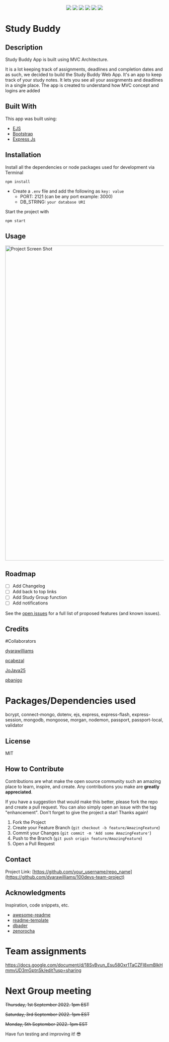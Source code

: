  <p align="center">
<img src="https://img.shields.io/github/contributors/dyarawilliams/100devs-team-project?color=blue&style=for-the-badge">
<img src="https://img.shields.io/github/forks/dyarawilliams/100devs-team-project?color=lgreen&style=for-the-badge">
<img src="https://img.shields.io/github/stars/dyarawilliams/100devs-team-project?color=yellow&style=for-the-badge">
<img src="https://img.shields.io/github/issues/dyarawilliams/100devs-team-project?color=red&style=for-the-badge">
<img src="https://img.shields.io/github/issues-pr/dyarawilliams/100devs-team-project?color=darkorange&label=Pull%20Requests&style=for-the-badge">
<img src="https://img.shields.io/github/license/dyarawilliams/100devs-team-project?style=for-the-badge">
</p>

# Study Buddy

## Description

Study Buddy App is built using MVC Architecture.

It is a lot keeping track of assignments, deadlines and completion dates and as such, we decided to build the Study Buddy Web App.
It's an app to keep track of your study notes. It lets you see all your assignments and deadlines in a single place. The app is created to understand how MVC concept and logins are added



## Built With

This app was built using: 

* [EJS](https://ejs.org/)
* [Bootstrap](https://getbootstrap.com)
* [Express Js](https://expressjs.org)

## Installation

Install all the dependencies or node packages used for development via Terminal

`npm install` 


- Create a `.env` file and add the following as `key: value` 
  - PORT: 2121 (can be any port example: 3000) 
  - DB_STRING: `your database URI` 

Start the project with

`npm start` 


## Usage

<img src="public/images/study-buddy.gif" alt="Project Screen Shot" width="1000"/>

## Roadmap

- [ ] Add Changelog
- [ ] Add back to top links
- [ ] Add Study Group function
- [ ] Add notifications

See the [open issues](https://github.com/dyarawilliams/100devs-team-project/issues) for a full list of proposed features (and known issues).


## Credits

#Collaborators

[dyarawilliams](https://github.com/dyarawilliams)

[pcabezal](https://github.com/pcabezal)

[JoJava25](https://github.com/JoJava25)

[pbanigo](https://github.com/pbanigo)

 
# Packages/Dependencies used 

bcrypt, connect-mongo, dotenv, ejs, express, express-flash, express-session, mongodb, mongoose, morgan, nodemon, passport, passport-local, validator


## License

MIT

## How to Contribute

Contributions are what make the open source community such an amazing place to learn, inspire, and create. Any contributions you make are **greatly appreciated**.

If you have a suggestion that would make this better, please fork the repo and create a pull request. You can also simply open an issue with the tag "enhancement".
Don't forget to give the project a star! Thanks again!

1. Fork the Project
2. Create your Feature Branch (`git checkout -b feature/AmazingFeature`)
3. Commit your Changes (`git commit -m 'Add some AmazingFeature'`)
4. Push to the Branch (`git push origin feature/AmazingFeature`)
5. Open a Pull Request

## Contact

Project Link: [https://github.com/your_username/repo_name](https://github.com/dyarawilliams/100devs-team-project)

## Acknowledgments

Inspiration, code snippets, etc.
* [awesome-readme](https://github.com/matiassingers/awesome-readme)
* [readme-template](https://gist.github.com/DomPizzie/7a5ff55ffa9081f2de27c315f5018afc)
* [dbader](https://github.com/dbader/readme-template)
* [zenorocha](https://gist.github.com/zenorocha/4526327)

# Team assignments

https://docs.google.com/document/d/18SvBvun_Esu58Oxr1TaCZFI8xmBIkHmmvUD3mGptnSk/edit?usp=sharing

# Next Group meeting

~~Thursday, 1st September 2022. 1pm EST~~

~~Saturday, 3rd September 2022. 1pm EST~~

~~Monday, 5th September 2022. 1pm EST~~

 Have fun testing and improving it! 😎


